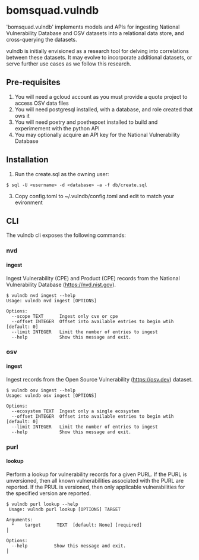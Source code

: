 # bomsquad.vulndb

'bomsquad.vulndb' implements models and APIs for ingesting National Vulnerability Database and OSV datasets
into a relational data store, and cross-querying the datasets.

vulndb is initially envisioned as a research tool for delving into correlations between these datasets. It
may evolve to incorporate additional datasets, or serve further use cases as we follow this research.

## Pre-requisites

1. You will need a gcloud account as you must provide a quote project to access OSV data files
2. You will need postgresql installed, with a database, and role created that ows it
3. You will need poetry and poethepoet installed to build and experimement with the python API
3. You may optionally acquire an API key for the National Vulnerability Database

## Installation

1. Run the create.sql as the owning user:
```
$ sql -U <username> -d <database> -a -f db/create.sql
```
3. Copy config.toml to ~/.vulndb/config.toml and edit to match your evironment

## CLI

The vulndb cli exposes the following commands:

### nvd

#### ingest

Ingest Vulnerability (CPE) and Product (CPE) records from the National Vulnerability Database (https://nvd.nist.gov).

```
$ vulndb nvd ingest --help
Usage: vulndb nvd ingest [OPTIONS]

Options:
  --scope TEXT      Ingest only cve or cpe
  --offset INTEGER  Offset into available entries to begin wtih  [default: 0]
  --limit INTEGER   Limit the number of entries to ingest
  --help            Show this message and exit.
```

### osv

#### ingest

Ingest records from the Open Source Vulnerability (https://osv.dev) dataset.

```
$ vulndb osv ingest --help
Usage: vulndb osv ingest [OPTIONS]

Options:
  --ecosystem TEXT  Ingest only a single ecosystem
  --offset INTEGER  Offset into available entries to begin wtih  [default: 0]
  --limit INTEGER   Limit the number of entries to ingest
  --help            Show this message and exit.
```

### purl

#### lookup

Perform a lookup for vulnerability records for a given PURL. If the PURL is unversioned, then
all known vulnerabilities associated with the PURL are reported. If the PRUL is versioned, then
only applicable vulnerabilities for the specified version are reported.

```
$ vulndb purl lookup --help
 Usage: vulndb purl lookup [OPTIONS] TARGET

Arguments:
  *    target      TEXT  [default: None] [required]                                                                                            │

Options:
  --help          Show this message and exit.                                                                                                  │
```